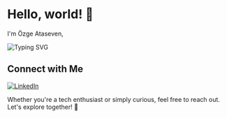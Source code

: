 # Hello, world! 👋

I'm Özge Ataseven, 

<img src="https://readme-typing-svg.demolab.com?font=Noto+Sans&size=17&duration=3000&pause=1000&color=92D38A&width=250&height=30&lines=%F0%9F%91%BD+I+code+anything+I+want." alt="Typing SVG" style="max-width: 100%;">

## Connect with Me

[![LinkedIn](https://img.shields.io/badge/-LinkedIn-0077B5?style=for-the-badge&logo=Linkedin&logoColor=white)](https://uk.linkedin.com/in/ozge-ataseven-ozdol)

Whether you're a tech enthusiast or simply curious, feel free to reach out. Let's explore together! 🥳
